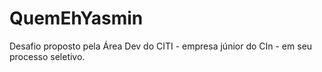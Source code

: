# QuemEhYasmin

Desafio proposto pela Área Dev do CITI - empresa júnior do CIn - em seu processo seletivo.

